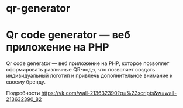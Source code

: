 # qr-generator
# Qr code generator — веб приложение на PHP
Qr code generator — веб приложение на PHP, которое позволяет сформировать различные QR-коды, что позволяет создать индивидуальный логотип и привлечь дополнительное внимание к своему бренду.

Подробности https://vk.com/wall-213632390?q=%23scripts&w=wall-213632390_82
